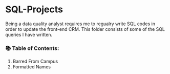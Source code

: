 # SQL-Projects

Being a data quality analyst requires me to regualry write SQL codes in order to update the front-end CRM. This folder consists of some of the SQL queries I have written.

### 📚 Table of Contents: 

1. Barred From Campus
2. Formatted Names 
 

